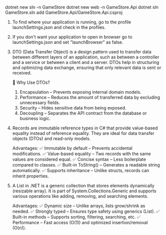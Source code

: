 dotnet new sln -n GameStore
dotnet new web -n GameStore.Api
dotnet sln GameStore.sln add GameStore.Api/GameStore.Api.csproj



1. To find where your application is running, go to the profile launchSettings.json and check in the profiles. 

2. If you don't want your application to open in browser go to launchSettings.json and set "launchBrowser" as false.

3. DTO (Data Transfer Object) is a design pattern used to transfer data between different layers of an application, such as between a controller and a service or between a client and a server. DTOs help in structuring and optimizing data exchange, ensuring that only relevant data is sent or received. 

    🔹 Why Use DTOs?
    1. Encapsulation – Prevents exposing internal domain models.
    2. Performance – Reduces the amount of transferred data by excluding unnecessary fields.
    3. Security – Hides sensitive data from being exposed.
    4. Decoupling – Separates the API contract from the database or business logic.
   
 4. Records are immutable reference types in C# that provide value-based equality instead of reference equality. They are ideal for data transfer objects (DTOs) and read-only models.

    Advantages:
    ✅ Immutable by default – Prevents accidental modifications.
    ✅ Value-based equality – Two records with the same values are considered equal.
    ✅ Concise syntax – Less boilerplate compared to classes.
    ✅ Built-in ToString() – Generates a readable string automatically.
    ✅ Supports inheritance – Unlike structs, records can inherit properties. 

5. A List<T> in .NET is a generic collection that stores elements dynamically (resizable array). It is part of System.Collections.Generic and supports various operations like adding, removing, and searching elements.

    Advantages:
    ✅ Dynamic size – Unlike arrays, lists grow/shrink as needed.
    ✅ Strongly typed – Ensures type safety using generics (List<T>).
    ✅ Built-in methods – Supports sorting, filtering, searching, etc.
    ✅ Performance – Fast access (O(1)) and optimized insertion/removal (O(n)).